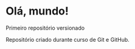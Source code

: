 # Olá, mundo!
 Primeiro repositório versionado

 Repositório criado durante curso de Git e GitHub.

